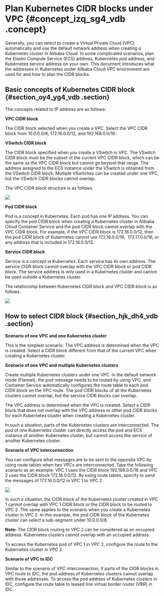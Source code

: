 # Plan Kubernetes CIDR blocks under VPC {#concept_izq_sg4_vdb .concept}

Generally, you can select to create a Virtual Private Cloud \(VPC\) automatically and use the default network address when creating a Kubernetes cluster in Alibaba Cloud. In some complicated scenarios, plan the Elastic Compute Service \(ECS\) address, Kubernetes pod address, and Kubernetes service address on your own. This document introduces what the addresses in Kubernetes under Alibaba Cloud VPC environment are used for and how to plan the CIDR blocks.

## Basic concepts of Kubernetes CIDR block {#section_oy4_yg4_vdb .section}

The concepts related to IP address are as follows:

**VPC CIDR block**

The CIDR block selected when you create a VPC. Select the VPC CIDR block from 10.0.0.0/8, 172.16.0.0/12, and 192.168.0.0/16.

**VSwitch CIDR block**

The CIDR block specified when you create a VSwitch in VPC. The VSwitch CIDR block must be the subset of the current VPC CIDR block, which can be the same as the VPC CIDR block but cannot go beyond that range. The address assigned to the ECS instance under the VSwitch is obtained from the VSwitch CIDR block. Multiple VSwitches can be created under one VPC, but the VSwitch CIDR blocks cannot overlap.

The VPC CIDR block structure is as follows.

![](http://static-aliyun-doc.oss-cn-hangzhou.aliyuncs.com/assets/img/6927/15329326094613_en-US.png)

**Pod CIDR block**

Pod is a concept in Kubernetes. Each pod has one IP address. You can specify the pod CIDR block when creating a Kubernetes cluster in Alibaba Cloud Container Service and the pod CIDR block cannot overlap with the VPC CIDR block. For example, if the VPC CIDR block is 172.16.0.0/12, then the pod CIDR block of Kubernetes cannot use 172.16.0.0/16,  172.17.0.0/16, or any address that is included in 172.16.0.0/12.

**Service CIDR block**

Service is a concept in Kubernetes. Each service has its own address. The service CIDR block cannot overlap with the VPC CIDR block or pod CIDR block. The service address is only used in a Kubernetes cluster and cannot be used outside a Kubernetes cluster.

The relationship between Kubernetes CIDR block and VPC CIDR block is as follows.

![](http://static-aliyun-doc.oss-cn-hangzhou.aliyuncs.com/assets/img/6927/15329326094617_en-US.png)

## How to select CIDR block {#section_hjk_dh4_vdb .section}

**Scenario of one VPC and one Kubernetes cluster**

This is the simplest scenario. The VPC address is determined when the VPC is created. Select a CIDR block different from that of the current VPC when creating a Kubernetes cluster.

**Scenario of one VPC and multiple Kubernetes clusters**

Create multiple Kubernetes clusters under one VPC. In the default network mode \(Flannel\), the pod message needs to be routed by using VPC, and Container Service automatically configures the route table to each pod CIDR block on the VPC route. The pod CIDR blocks of all the Kubernetes clusters cannot overlap, but the service CIDR blocks can overlap.

The VPC address is determined when the VPC is created. Select a CIDR block that does not overlap with the VPC address or other pod CIDR blocks for each Kubernetes cluster when creating a Kubernetes cluster.

In such a situation, parts of the Kubernetes clusters are interconnected. The pod of one Kubernetes cluster can directly access the pod and ECS instance of another Kubernetes cluster, but cannot access the service of another Kubernetes cluster.

**Scenario of VPC interconnection**

You can configure what messages are to be sent to the opposite VPC by using route tables when two VPCs are interconnected. Take the following scenario as an example: VPC 1 uses the CIDR block 192.168.0.0/16 and VPC 2 uses the CIDR block 172.16.0.0/12. By using route tables, specify to send the messages of 172.16.0.0/12 in VPC 1 to VPC 2.

![](http://static-aliyun-doc.oss-cn-hangzhou.aliyuncs.com/assets/img/6927/15329326094614_en-US.png)

In such a situation, the CIDR block of the Kubernetes cluster created in VPC 1 cannot overlap with VPC 1 CIDR block or the CIDR block to be routed to VPC 2. The same applies to the scenario when you create a Kubernetes cluster in VPC 2. In this example, the pod CIDR block of the Kubernetes cluster can select a sub-segment under 10.0.0.0/8.

**Note:** The CIDR block routing to VPC 2 can be considered as an occupied address. Kubernetes clusters cannot overlap with an occupied address.

To access the Kubernetes pod of VPC 1 in VPC 2, configure the route to the Kubernetes cluster in VPC 2.

**Scenario of VPC to IDC**

Similar to the scenario of VPC interconnection, if parts of the CIDR blocks in VPC route to IDC, the pod address of Kubernetes clusters cannot overlap with those addresses. To access the pod address of Kubernetes clusters in IDC, configure the route table to leased line virtual border router \(VBR\) in IDC.

